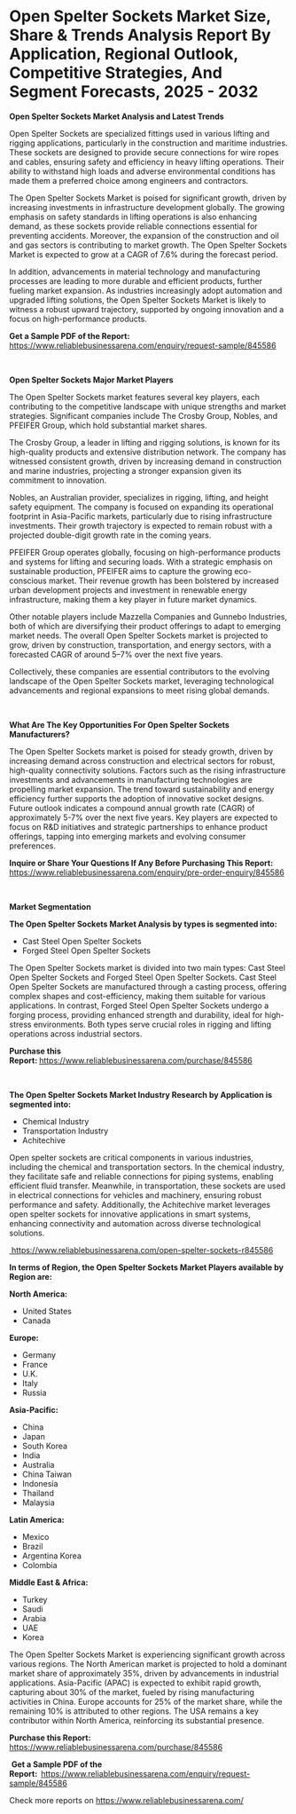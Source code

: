 <p><h1>Open Spelter Sockets Market Size, Share & Trends Analysis Report By Application, Regional Outlook, Competitive Strategies, And Segment Forecasts, 2025 - 2032</h1></p><p><strong>Open Spelter Sockets Market Analysis and Latest Trends</strong></p>
<p><p>Open Spelter Sockets are specialized fittings used in various lifting and rigging applications, particularly in the construction and maritime industries. These sockets are designed to provide secure connections for wire ropes and cables, ensuring safety and efficiency in heavy lifting operations. Their ability to withstand high loads and adverse environmental conditions has made them a preferred choice among engineers and contractors.</p><p>The Open Spelter Sockets Market is poised for significant growth, driven by increasing investments in infrastructure development globally. The growing emphasis on safety standards in lifting operations is also enhancing demand, as these sockets provide reliable connections essential for preventing accidents. Moreover, the expansion of the construction and oil and gas sectors is contributing to market growth. The Open Spelter Sockets Market is expected to grow at a CAGR of 7.6% during the forecast period.</p><p>In addition, advancements in material technology and manufacturing processes are leading to more durable and efficient products, further fueling market expansion. As industries increasingly adopt automation and upgraded lifting solutions, the Open Spelter Sockets Market is likely to witness a robust upward trajectory, supported by ongoing innovation and a focus on high-performance products.</p></p>
<p><strong>Get a Sample PDF of the Report:&nbsp;</strong> <a href="https://www.reliablebusinessarena.com/enquiry/request-sample/845586?utm_campaign=2113&utm_medium=2&utm_source=Github&utm_content=ia&utm_term=17022025&utm_id=open-spelter-sockets">https://www.reliablebusinessarena.com/enquiry/request-sample/845586</a></p>
<p>&nbsp;</p>
<p><strong>Open Spelter Sockets Major Market Players</strong></p>
<p><p>The Open Spelter Sockets market features several key players, each contributing to the competitive landscape with unique strengths and market strategies. Significant companies include The Crosby Group, Nobles, and PFEIFER Group, which hold substantial market shares.</p><p>The Crosby Group, a leader in lifting and rigging solutions, is known for its high-quality products and extensive distribution network. The company has witnessed consistent growth, driven by increasing demand in construction and marine industries, projecting a stronger expansion given its commitment to innovation.</p><p>Nobles, an Australian provider, specializes in rigging, lifting, and height safety equipment. The company is focused on expanding its operational footprint in Asia-Pacific markets, particularly due to rising infrastructure investments. Their growth trajectory is expected to remain robust with a projected double-digit growth rate in the coming years.</p><p>PFEIFER Group operates globally, focusing on high-performance products and systems for lifting and securing loads. With a strategic emphasis on sustainable production, PFEIFER aims to capture the growing eco-conscious market. Their revenue growth has been bolstered by increased urban development projects and investment in renewable energy infrastructure, making them a key player in future market dynamics.</p><p>Other notable players include Mazzella Companies and Gunnebo Industries, both of which are diversifying their product offerings to adapt to emerging market needs. The overall Open Spelter Sockets market is projected to grow, driven by construction, transportation, and energy sectors, with a forecasted CAGR of around 5–7% over the next five years.</p><p>Collectively, these companies are essential contributors to the evolving landscape of the Open Spelter Sockets market, leveraging technological advancements and regional expansions to meet rising global demands.</p></p>
<p>&nbsp;</p>
<p><strong>What Are The Key Opportunities For Open Spelter Sockets Manufacturers?</strong></p>
<p><p>The Open Spelter Sockets market is poised for steady growth, driven by increasing demand across construction and electrical sectors for robust, high-quality connectivity solutions. Factors such as the rising infrastructure investments and advancements in manufacturing technologies are propelling market expansion. The trend toward sustainability and energy efficiency further supports the adoption of innovative socket designs. Future outlook indicates a compound annual growth rate (CAGR) of approximately 5-7% over the next five years. Key players are expected to focus on R&D initiatives and strategic partnerships to enhance product offerings, tapping into emerging markets and evolving consumer preferences.</p></p>
<p><strong>Inquire or Share Your Questions If Any Before Purchasing This Report:</strong> <a href="https://www.reliablebusinessarena.com/enquiry/pre-order-enquiry/845586?utm_campaign=2113&utm_medium=2&utm_source=Github&utm_content=ia&utm_term=17022025&utm_id=open-spelter-sockets">https://www.reliablebusinessarena.com/enquiry/pre-order-enquiry/845586</a></p>
<p>&nbsp;</p>
<p><strong>Market Segmentation</strong></p>
<p><strong>The Open Spelter Sockets Market Analysis by types is segmented into:</strong></p>
<p><ul><li>Cast Steel Open Spelter Sockets</li><li>Forged Steel Open Spelter Sockets</li></ul></p>
<p><p>The Open Spelter Sockets market is divided into two main types: Cast Steel Open Spelter Sockets and Forged Steel Open Spelter Sockets. Cast Steel Open Spelter Sockets are manufactured through a casting process, offering complex shapes and cost-efficiency, making them suitable for various applications. In contrast, Forged Steel Open Spelter Sockets undergo a forging process, providing enhanced strength and durability, ideal for high-stress environments. Both types serve crucial roles in rigging and lifting operations across industrial sectors.</p></p>
<p><strong>Purchase this Report:&nbsp;</strong><a href="https://www.reliablebusinessarena.com/purchase/845586?utm_campaign=2113&utm_medium=2&utm_source=Github&utm_content=ia&utm_term=17022025&utm_id=open-spelter-sockets">https://www.reliablebusinessarena.com/purchase/845586</a></p>
<p>&nbsp;</p>
<p><strong>The Open Spelter Sockets Market Industry Research by Application is segmented into:</strong></p>
<p><ul><li>Chemical Industry</li><li>Transportation Industry</li><li>Achitechive</li></ul></p>
<p><p>Open spelter sockets are critical components in various industries, including the chemical and transportation sectors. In the chemical industry, they facilitate safe and reliable connections for piping systems, enabling efficient fluid transfer. Meanwhile, in transportation, these sockets are used in electrical connections for vehicles and machinery, ensuring robust performance and safety. Additionally, the Achitechive market leverages open spelter sockets for innovative applications in smart systems, enhancing connectivity and automation across diverse technological solutions.</p></p>
<p><a href="https://www.reliablebusinessarena.com/open-spelter-sockets-r845586?utm_campaign=2113&utm_medium=2&utm_source=Github&utm_content=ia&utm_term=17022025&utm_id=open-spelter-sockets">&nbsp;https://www.reliablebusinessarena.com/open-spelter-sockets-r845586</a></p>
<p><strong>In terms of Region, the Open Spelter Sockets Market Players available by Region are:</strong></p>
<p>
    <p> <strong> North America: </strong>
        <ul>
            <li>United States</li>
            <li>Canada</li>
        </ul>
        </p> 
    <p> <strong> Europe: </strong>
        <ul>
            <li>Germany</li>
            <li>France</li>
            <li>U.K.</li>
            <li>Italy</li>
            <li>Russia</li>
        </ul>
        </p> 
    <p> <strong> Asia-Pacific: </strong>
        <ul>
            <li>China</li>
            <li>Japan</li>
            <li>South Korea</li>
            <li>India</li>
            <li>Australia</li>
            <li>China Taiwan</li>
            <li>Indonesia</li>
            <li>Thailand</li>
            <li>Malaysia</li>
        </ul>
        </p> 
    <p> <strong> Latin America: </strong>
        <ul>
            <li>Mexico</li>
            <li>Brazil</li>
            <li>Argentina Korea</li>
            <li>Colombia</li>
        </ul>
        </p> 
    <p> <strong> Middle East & Africa: </strong>
        <ul>
            <li>Turkey</li>
            <li>Saudi</li>
            <li>Arabia</li>
            <li>UAE</li>
            <li>Korea</li>
        </ul>
    </p>
    </p>
<p><p>The Open Spelter Sockets Market is experiencing significant growth across various regions. The North American market is projected to hold a dominant market share of approximately 35%, driven by advancements in industrial applications. Asia-Pacific (APAC) is expected to exhibit rapid growth, capturing about 30% of the market, fueled by rising manufacturing activities in China. Europe accounts for 25% of the market share, while the remaining 10% is attributed to other regions. The USA remains a key contributor within North America, reinforcing its substantial presence.</p></p>
<p><strong>Purchase this Report: </strong><a href="https://www.reliablebusinessarena.com/purchase/845586?utm_campaign=2113&utm_medium=2&utm_source=Github&utm_content=ia&utm_term=17022025&utm_id=open-spelter-sockets">https://www.reliablebusinessarena.com/purchase/845586</a></p>
<p>&nbsp;<strong>Get a Sample PDF of the Report:&nbsp;&nbsp;</strong><a href="https://www.reliablebusinessarena.com/enquiry/request-sample/845586?utm_campaign=2113&utm_medium=2&utm_source=Github&utm_content=ia&utm_term=17022025&utm_id=open-spelter-sockets">https://www.reliablebusinessarena.com/enquiry/request-sample/845586</a></p>
<p><strong></strong></p>
<p>Check more reports on <a href="https://www.reliablebusinessarena.com/?utm_campaign=2113&utm_medium=2&utm_source=Github&utm_content=ia&utm_term=17022025&utm_id=open-spelter-sockets">https://www.reliablebusinessarena.com/</a></p>